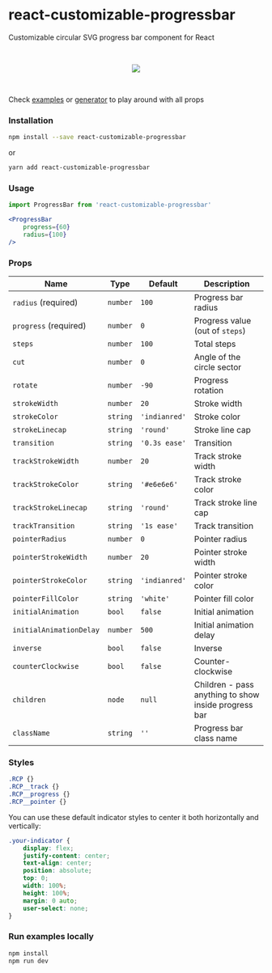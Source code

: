 # react-customizable-progressbar

Customizable circular SVG progress bar component for React

<br />
<p align="center">
    <img src="https://martinjuzl.com/react-customizable-progressbar.gif">
</p>
<br />

Check <a href="https://martinjuzl.com/react-customizable-progressbar">examples</a> or <a href="https://martinjuzl.com/react-customizable-progressbar/generator">generator</a> to play around with all props

### Installation

```bash
npm install --save react-customizable-progressbar
```

or

```bash
yarn add react-customizable-progressbar
```

### Usage

```jsx
import ProgressBar from 'react-customizable-progressbar'

<ProgressBar
    progress={60}
    radius={100}
/>
```


### Props

| Name | Type | Default | Description |
| ---- | ---- | ------- | ----------- |
| `radius` (required) | `number` | `100` | Progress bar radius |
| `progress` (required) | `number` | `0` | Progress value (out of `steps`) |
| `steps` | `number` | `100` | Total steps |
| `cut` | `number` | `0` | Angle of the circle sector |
| `rotate` | `number` | `-90` | Progress rotation |
| `strokeWidth` | `number` | `20` | Stroke width |
| `strokeColor` | `string` | `'indianred'` | Stroke color |
| `strokeLinecap` | `string` | `'round'` | Stroke line cap |
| `transition` | `string` | `'0.3s ease'` | Transition |
| `trackStrokeWidth` | `number` | `20` | Track stroke width |
| `trackStrokeColor` | `string` | `'#e6e6e6'` | Track stroke color |
| `trackStrokeLinecap` | `string` | `'round'` | Track stroke line cap |
| `trackTransition` | `string` | `'1s ease'` | Track transition |
| `pointerRadius` | `number` | `0` | Pointer radius |
| `pointerStrokeWidth` | `number` | `20` | Pointer stroke width |
| `pointerStrokeColor` | `string` | `'indianred'` | Pointer stroke color |
| `pointerFillColor` | `string` | `'white'` | Pointer fill color |
| `initialAnimation` | `bool` | `false` | Initial animation |
| `initialAnimationDelay` | `number` | `500` | Initial animation delay |
| `inverse` | `bool` | `false` | Inverse |
| `counterClockwise` | `bool` | `false` | Counter-clockwise |
| `children` | `node` | `null` | Children - pass anything to show inside progress bar |
| `className` | `string` | `''` | Progress bar class name |


### Styles

```css
.RCP {}
.RCP__track {}
.RCP__progress {}
.RCP__pointer {}
```

You can use these default indicator styles to center it both horizontally and vertically:
```css
.your-indicator {
    display: flex;
    justify-content: center;
    text-align: center;
    position: absolute;
    top: 0;
    width: 100%;
    height: 100%;
    margin: 0 auto;
    user-select: none;
}
```

### Run examples locally

```bash
npm install
npm run dev
```

